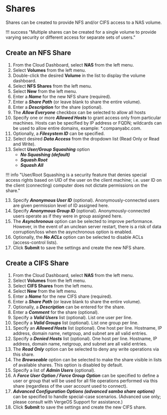 # Shares

Shares can be created to provide NFS and/or CIFS access to a NAS volume.

!!! success "Multiple shares can be created for a single volume to provide varying security or different access for separate sets of users."

## Create an NFS Share

1. From the Cloud Dashboard, select **NAS** from the left menu.
2. Select **Volumes** from the left menu.
3. Double-click the desired **Volume** in the list to display the volume dashboard.
4. Select **NFS Shares** from the left menu.
5. Select **New** from the left menu.
6. Enter a ***Name*** for the new NFS share (required).
7. Enter a ***Share Path*** (or leave blank to share the entire volume).
8. Enter a ***Description*** for the share (optional).
9. The ***Allow Everyone*** checkbox can be selected to allow all hosts
10. Specify one or more ***Allowed Hosts*** to grant access only from particular machines. Hosts can be specified by IP address or FQDN; wildcards can be used to allow entire domains, example: *.companyabc.com.
11. Optionally, a ***Filesystem ID*** can be specified.
12. Select desired ***Data Access*** from the dropdown list (Read Only or Read and Write).
13. Select ***User/Group Squashing*** option
    - ***No Squashing (default)***
    - ***Squash Root***
    - ***Squash All***
    
!!! info "User/Root Squashing is a security feature that denies special access rights based on UID of the user on the client machine; i.e. user ID on the client (connecting) computer does not dictate permissions on the share."
   
13. Specify ***Anonymous User ID*** (optional). Anonymously-connected users are given permission level of ID assigned here.
14. Specify ***Anonymous Group ID*** (optional). Anonymously-connected users operate as if they were in group assigned here.
15. The ***Asynchronous*** option can be selected to improve performance. However, in the event of an unclean server restart, there is a risk of data corruption/loss when the asynchronous option is enabled.
16. Optionally, the ***No ACLs*** option can be selected to disable ACLs (access-control lists).
17. Click **Submit** to save the settings and create the new NFS share.

## Create a CIFS Share

1. From the Cloud Dashboard, select **NAS** from the left menu.
2. Select **Volumes** from the left menu.
3. Select **CIFS Shares** from the left menu.
4. Select **New** from the left menu.
5. Enter a ***Name*** for the new CIFS share (required).
6. Enter a ***Share Path*** (or leave blank to share the entire volume).
7. Optionally, a ***Description*** can be entered for the share.
8. Enter a ***Comment*** for the share (optional).
9. Specify a ***Valid Users*** list (optional). List one user per line.
10. Specify a ***Valid Groups*** list (optional). List one group per line.
11. Specify an ***Allowed Hosts*** list (optional). One host per line. Hostname, IP address, domain name, netgroup, and subnet are all valid entries.
12. Specify a ***Denied Hosts*** list (optional). One host per line. Hostname, IP address, domain name, netgroup, and subnet are all valid entries.
13. The ***Read Only*** option can be selected to deny any write operations via this share.
14. The ***Browseable*** option can be selected to make the share visible in lists of available shares. This option is disabled by default.
15. Specify a list of ***Admin Users*** (optional).
16. A ***Force User Option / Force Group Option*** can be specified to define a user or group that will be used for all file operations performed via this share (regardless of the user account used to connect).
17. ***Advanced Configuration Options (advanced samba share options)*** can be specified to handle special-case scenarios. (Advanced use only; please consult with VergeOS Support for assistance.)
18. Click **Submit** to save the settings and create the new CIFS share.

